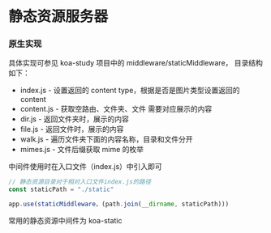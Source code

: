 # 静态资源服务器

### 原生实现

具体实现可参见 koa-study 项目中的 middleware/staticMiddleware， 目录结构如下：

- index.js - 设置返回的 content type，根据是否是图片类型设置返回的 content
- content.js - 获取空路由、文件夹、文件 需要对应展示的内容
- dir.js - 返回文件夹时，展示的内容
- file.js - 返回文件时，展示的内容
- walk.js - 遍历文件夹下面的内容名称，目录和文件分开
- mimes.js - 文件后缀获取 mime 的枚举

中间件使用时在入口文件（index.js）中引入即可

```js
// 静态资源目录对于相对入口文件index.js的路径
const staticPath = "./static"

app.use(staticMiddleware，(path.join(__dirname, staticPath)))
```

常用的静态资源中间件为 koa-static
